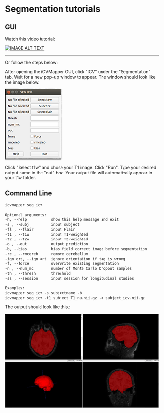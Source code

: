 # Segmentation tutorials

## GUI

Watch this video tutorial:

[![IMAGE ALT TEXT](https://img.youtube.com/vi/QF-1oIQ4eRA/0.jpg)](https://youtu.be/QF-1oIQ4eRA "ICV Seg")

-----

Or follow the steps below:

After opening the iCVMapper GUI, click "ICV" under the "Segmentation" tab. Wait for a new pop-up window to appear. The window should look like the image below.

![icv pop up window](images/icvmapper_seg_popup.png)

Click "Select t1w" and chose your T1 image. Click "Run".
Type your desired output name in the "out" box.
Your output file will automatically appear in your t1w folder.


## Command Line

    icvmapper seg_icv
    
    Optional arguments:
    -h, --help           show this help message and exit
    -s , --subj          input subject
    -fl , --flair        input Flair
    -t1 , --t1w          input T1-weighted
    -t2 , --t2w          input T2-weighted
    -o , --out           output prediction
    -b, --bias           bias field correct image before segmentation
    -rc , --rmcereb      remove cerebellum
    -ign_ort, --ign_ort  ignore orientation if tag is wrong
    -f, --force          overwrite existing segmentation
    -n , --num_mc        number of Monte Carlo Dropout samples
    -th , --thresh       threshold
    -ss , --session      input session for longitudinal studies
    
    Examples:
    icvmapper seg_icv -s subjectname -b
    icvmapper seg_icv -t1 subject_T1_nu.nii.gz -o subject_icv.nii.gz

The output should look like this.:

![icv segmentation](images/icv_seg_example.png)
